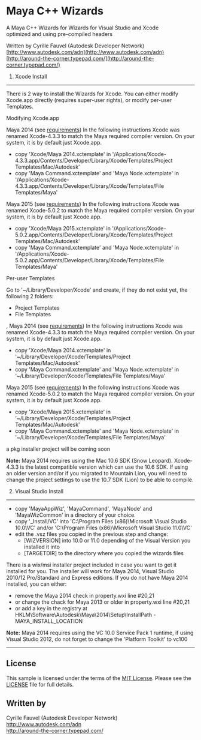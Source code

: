 Maya C++ Wizards
================

A Maya C++ Wizards for Wizards for Visual Studio and Xcode  
optimized and using pre-compiled headers

Written by Cyrille Fauvel (Autodesk Developer Network)  
[http://www.autodesk.com/adn](http://www.autodesk.com/adn)  
[http://around-the-corner.typepad.com/](http://around-the-corner.typepad.com/)

1) Xcode Install
----------------

There is 2 way to install the Wizards for Xcode. You can either modify Xcode.app directly (requires super-user rights), or modify per-user Templates.


Modifying Xcode.app


Maya 2014 (see [requirements](http://around-the-corner.typepad.com/adn/2013/06/maya-compiler-versions-update.html))
In the following instructions Xcode was renamed Xcode-4.3.3 to match the Maya required compiler version. On your system, it is by default just Xcode.app.
- copy 'Xcode/Maya 2014.xctemplate' in '/Applications/Xcode-4.3.3.app/Contents/Developer/Library/Xcode/Templates/Project Templates/Mac/Autodesk'
- copy 'Maya Command.xctemplate' and 'Maya Node.xctemplate' in '/Applications/Xcode-4.3.3.app/Contents/Developer/Library/Xcode/Templates/File Templates/Maya'

Maya 2015 (see [requirements](http://around-the-corner.typepad.com/adn/2014/04/maya-compiler-versions-update.html))
In the following instructions Xcode was renamed Xcode-5.0.2 to match the Maya required compiler version. On your system, it is by default just Xcode.app.
- copy 'Xcode/Maya 2015.xctemplate' in '/Applications/Xcode-5.0.2.app/Contents/Developer/Library/Xcode/Templates/Project Templates/Mac/Autodesk'
- copy 'Maya Command.xctemplate' and 'Maya Node.xctemplate' in '/Applications/Xcode-5.0.2.app/Contents/Developer/Library/Xcode/Templates/File Templates/Maya'


Per-user Templates

Go to '~/Library/Developer/Xcode' and create, if they do not exist yet, the following 2 folders:
- Project Templates
- File Templates

,
Maya 2014 (see [requirements](http://around-the-corner.typepad.com/adn/2013/06/maya-compiler-versions-update.html))
In the following instructions Xcode was renamed Xcode-4.3.3 to match the Maya required compiler version. On your system, it is by default just Xcode.app.
- copy 'Xcode/Maya 2014.xctemplate' in '~/Library/Developer/Xcode/Templates/Project Templates/Mac/Autodesk'
- copy 'Maya Command.xctemplate' and 'Maya Node.xctemplate' in ‘~/Library/Developer/Xcode/Templates/File Templates/Maya'

Maya 2015 (see [requirements](http://around-the-corner.typepad.com/adn/2014/04/maya-compiler-versions-update.html))
In the following instructions Xcode was renamed Xcode-5.0.2 to match the Maya required compiler version. On your system, it is by default just Xcode.app.
- copy 'Xcode/Maya 2015.xctemplate' in '~/Library/Developer/Xcode/Templates/Project Templates/Mac/Autodesk'
- copy 'Maya Command.xctemplate' and 'Maya Node.xctemplate' in '~/Library/Developer/Xcode/Templates/File Templates/Maya'


a pkg installer project will be coming soon

<b>Note:</b> Maya 2014 requires using the Mac 10.6 SDK (Snow Leopard). Xcode-4.3.3 is the latest compatible version which can use the 10.6 SDK. If using an older version and/or if you migrated to Mountain Lion, you will need to change the project settings to use the 10.7 SDK (Lion) to be able to compile.


2) Visual Studio Install
------------------------
- copy 'MayaAppWiz', 'MayaCommand', 'MayaNode' and 'MayaWizCommon' in a directory of your choice.
- copy '_Install/VC' into 'C:\Program Files (x86)\Microsoft Visual Studio 10.0\VC' and/or 'C:\Program Files (x86)\Microsoft Visual Studio 11.0\VC'
- edit the .vsz files you copied in the previous step and change:
   - [WIZVERSION] into 10.0 or 11.0 depending of the Visual Version you installed it into
   - [TARGETDIR] to the directory where you copied the wizards files

There is a wix/msi installer project included in case you want to get it installed for you. The installer will work for Maya 2014, Visual Studio 2010/12 Pro/Standard and Express editions. If you do not have Maya 2014 installed, you can either:
- remove the Maya 2014 check in property.wxi line #20,21
- or change the chack for Maya 2013 or older in property.wxi line #20,21
- or add a key in the registry at HKLM\Software\Autodesk\Maya\2014\Setup\InstallPath - MAYA_INSTALL_LOCATION

<b>Note:</b> Maya 2014 requires using the VC 10.0 Service Pack 1 runtime, if using Visual Studio 2012, do not forget to change the 'Platform Toolkit' to vc100

--------

## License

This sample is licensed under the terms of the [MIT License](http://opensource.org/licenses/MIT). Please see the [LICENSE](LICENSE) file for full details.


## Written by

Cyrille Fauvel (Autodesk Developer Network)  
http://www.autodesk.com/adn  
http://around-the-corner.typepad.com/  
